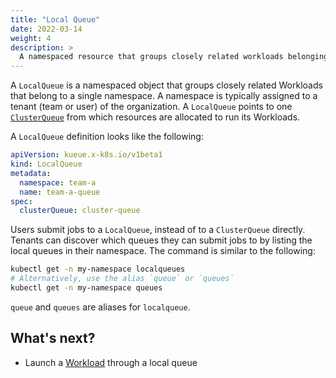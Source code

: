 ```yaml
---
title: "Local Queue"
date: 2022-03-14
weight: 4
description: >
  A namespaced resource that groups closely related workloads belonging to a single tenant.
---
```


A `LocalQueue` is a namespaced object that groups closely related Workloads
that belong to a single namespace. A namespace is typically assigned to a tenant
(team or user) of the organization. A `LocalQueue` points to one [`ClusterQueue`](/docs/concepts/cluster_queue)
from which resources are allocated to run its Workloads.

A `LocalQueue` definition looks like the following:

```yaml
apiVersion: kueue.x-k8s.io/v1beta1
kind: LocalQueue
metadata:
  namespace: team-a 
  name: team-a-queue
spec:
  clusterQueue: cluster-queue 
```

Users submit jobs to a `LocalQueue`, instead of to a `ClusterQueue` directly.
Tenants can discover which queues they can submit jobs to by listing the
local queues in their namespace. The command is similar to the following:

```sh
kubectl get -n my-namespace localqueues
# Alternatively, use the alias `queue` or `queues`
kubectl get -n my-namespace queues
```

`queue` and `queues` are aliases for `localqueue`.

## What's next?

- Launch a [Workload](/docs/concepts/workload) through a local queue
